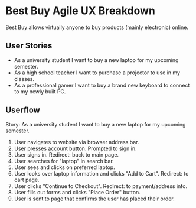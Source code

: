 # Best Buy Agile UX Breakdown
Best Buy allows virtually anyone to buy products (mainly electronic) online.

## User Stories
- As a university student I want to buy a new laptop for my upcoming semester.
- As a high school teacher I want to purchase a projector to use in my classes.
- As a professional gamer I want to buy a brand new keyboard to connect to my newly built PC.

## Userflow
Story: As a university student I want to buy a new laptop for my upcoming semester.

1. User navigates to website via browser address bar.
2. User presses account button. Prompted to sign in.
3. User signs in. Redirect: back to main page.
4. User searches for "laptop" in search bar.
5. User sees and clicks on preferred laptop.
6. User looks over laptop information and clicks "Add to Cart". Redirect: to cart page.
7. User clicks "Continue to Checkout". Redirect: to payment/address info.
8. User fills out forms and clicks "Place Order" button.
9. User is sent to page that confirms the user has placed their order.